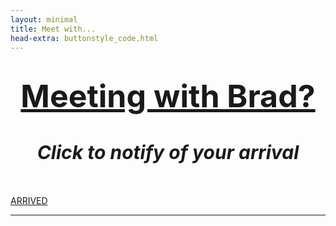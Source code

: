 ```yaml
---
layout: minimal
title: Meet with...
head-extra: buttonstyle_code.html
---
```


<html>
    <body>
<h1 style="text-align: center;"><span style="text-decoration: underline; font-size:50px"><strong>Meeting with Brad?</strong></span></h1>
<h1 id="title" style="text-align: center; font-size:30px"><em>Click to notify of your arrival </em></h1>
<!-- <h2 style="text-align: center;">Are you here for a Meeting or as a Participant?</h2> -->
<p>&nbsp;</p>
<div class="text-center">
  <div class="btn-group">
    <a class="button" href="https://hook.integromat.com/veirohloph4r49a9txd3npz741acr5ln?action=meeting">ARRIVED</button>
  </div>
</div>
<hr />
<!-- WILL NEED TO UPDATE THIS IF I USE THE PARTICIPANT LINK AGAIN - USE THE CODE ABOVE AND MODIFY FOR PPWEBHOOK. 
<div class="text-center">
  <div class="btn-group">
  <a href="https://hook.integromat.com/veirohloph4r49a9txd3npz741acr5ln?action=participant" onclick="window.open('https://bradleykennedy.co.uk/meeting-click/');" class="button">Participant</a>
</div>
  </div>
-->
</body>
</html>
